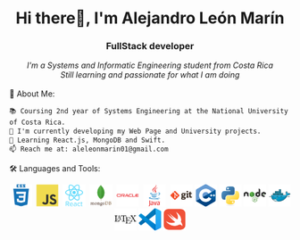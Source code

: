 <div id="header" align="center">
    <h1>Hi there👋, I'm Alejandro León Marín </h1>
    <h3>FullStack developer</h3>
</div>  

<div align="center">
     <i>I'm a Systems and Informatic Engineering student from Costa Rica</i> 
    <br>
            <i>Still learning and passionate for what I am doing </i>
</br>
</div>
<br/>
🌟 About Me:

    📚 Coursing 2nd year of Systems Engineering at the National University of Costa Rica.
    🔭 I'm currently developing my Web Page and University projects.
    🌱 Learning React.js, MongoDB and Swift.
    📫 Reach me at: aleleonmarin01@gmail.com 

🛠️ Languages and Tools:
<p align="center">
        <img src="https://github.com/devicons/devicon/blob/master/icons/css3/css3-plain-wordmark.svg"  title="CSS3" alt="CSS" width="40" height="40"/>&nbsp;
        <img src="https://github.com/devicons/devicon/blob/master/icons/javascript/javascript-original.svg" title="JavaScript" alt="JavaScript" width="40" height="40"/>&nbsp;
        <img src="https://github.com/devicons/devicon/blob/master/icons/react/react-original-wordmark.svg" title="React" alt="React" width="40" height="40"/>&nbsp;
        <img src="https://github.com/devicons/devicon/blob/master/icons/mongodb/mongodb-original-wordmark.svg" title="Bootstrap" alt="Bootstrap" width="40" height="40"/>&nbsp;
        <img src="https://github.com/devicons/devicon/blob/master/icons/oracle/oracle-original.svg" title="DataBase" alt="DataBase" width="40" height="40"/>&nbsp;
        <img src="https://github.com/devicons/devicon/blob/master/icons/java/java-original-wordmark.svg" title="Java"  alt="Java" width="40" height="40"/>&nbsp;
        <img src="https://github.com/devicons/devicon/blob/master/icons/git/git-original-wordmark.svg" title="Git" **alt="Git" width="40" height="40"/>
        <img src="https://github.com/devicons/devicon/blob/master/icons/cplusplus/cplusplus-original.svg" title="C++" **alt="C++" width="40" height="40"/>
        <img src="https://github.com/devicons/devicon/blob/master/icons/python/python-original.svg" title="Python" **alt="Python" width="40" height="40"/>
        <img src="https://github.com/devicons/devicon/blob/master/icons/nodejs/nodejs-original-wordmark.svg" title="Node.JS" **alt="Node.JS" width="40" height="40"/>
        <img src="https://github.com/devicons/devicon/blob/master/icons/docker/docker-original.svg" title="Docker" **alt="Docker" width="40" height="40"/>
        <img src="https://github.com/devicons/devicon/blob/master/icons/latex/latex-original.svg" title="LaTex" **alt="LaTex" width="40" height="40"/>
        <img src="https://github.com/devicons/devicon/blob/master/icons/vscode/vscode-original.svg" title="Vscode" **alt="Vscode" width="40" height="40"/>
        <img src="https://github.com/devicons/devicon/blob/master/icons/swift/swift-original.svg" title="Swift" **alt="Swift" width="40" height="40"/>
</p>
